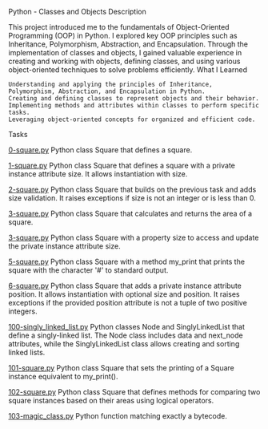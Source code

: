 Python - Classes and Objects
Description

This project introduced me to the fundamentals of Object-Oriented Programming (OOP) in Python. I explored key OOP principles such as Inheritance, Polymorphism, Abstraction, and Encapsulation. Through the implementation of classes and objects, I gained valuable experience in creating and working with objects, defining classes, and using various object-oriented techniques to solve problems efficiently.
What I Learned

    Understanding and applying the principles of Inheritance, Polymorphism, Abstraction, and Encapsulation in Python.
    Creating and defining classes to represent objects and their behavior.
    Implementing methods and attributes within classes to perform specific tasks.
    Leveraging object-oriented concepts for organized and efficient code.

Tasks

   [0-square.py](0-square.py)
        Python class Square that defines a square.

   [1-square.py](1-square.py)
        Python class Square that defines a square with a private instance attribute size. It allows instantiation with size.

   [2-square.py](2-square.py)
        Python class Square that builds on the previous task and adds size validation. It raises exceptions if size is not an integer or is less than 0.

   [3-square.py](3-square.py)
        Python class Square that calculates and returns the area of a square.

   [3-square.py](4-square.py)
        Python class Square with a property size to access and update the private instance attribute size.

   [5-square.py](5-square.py)
        Python class Square with a method my_print that prints the square with the character '#' to standard output.

   [6-square.py](6-square.py)
        Python class Square that adds a private instance attribute position. It allows instantiation with optional size and position. It raises exceptions if the provided position attribute is not a tuple of two positive integers.

   [100-singly_linked_list.py](100-singly_linked_list.py)
        Python classes Node and SinglyLinkedList that define a singly-linked list. The Node class includes data and next_node attributes, while the SinglyLinkedList class allows creating and sorting linked lists.

   [101-square.py](101-square.py)
        Python class Square that sets the printing of a Square instance equivalent to my_print().

   [102-square.py](102-square.py)
        Python class Square that defines methods for comparing two square instances based on their areas using logical operators.

   [103-magic_class.py](103-magic_class.py)
        Python function matching exactly a bytecode.
